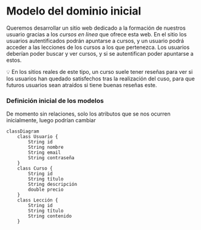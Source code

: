 # Modelo del dominio inicial


Queremos desarrollar un sitio web dedicado a la formación de nuestros usuario gracias a los *cursos en linea* que ofrece esta web. En el sitio los usuarios autentificados podrán apuntarse a cursos, y un usuario podrá acceder a las lecciones de los cursos a los que pertenezca. Los usuarios deberían poder buscar y ver cursos, y si se autentifican poder apuntarse a estos.

<aside>
💡 En los sitios reales de este tipo, un curso suele tener reseñas  para ver si los usuarios han quedado satisfechos tras la realización del cuso, para que futuros usuarios sean atraídos si tiene buenas reseñas este.
</aside>

### Definición inicial de los modelos

De momento sin relaciones, solo los atributos que se nos ocurren inicialmente, luego podrían cambiar

```mermaid
classDiagram
    class Usuario {
        String id
        String nombre
        String email
        String contraseña
    }
    class Curso {
        String id
        String título
        String descripción
        double precio
    }
    class Lección {
        String id
        String título
        String contenido
    }
```
